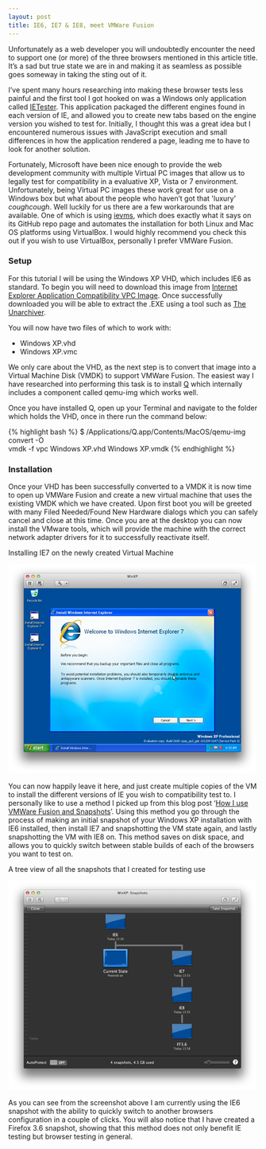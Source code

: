 ```yaml
---
layout: post
title: IE6, IE7 & IE8, meet VMWare Fusion
---
```


Unfortunately as a web developer you will undoubtedly encounter the need to support one (or more) of the three browsers mentioned in this article title. 
It’s a sad but true state we are in and making it as seamless as possible goes someway in taking the sting out of it.

I’ve spent many hours researching into making these browser tests less painful and the first tool I got hooked on was a Windows only application called [IETester](http://www.my-debugbar.com/wiki/IETester/HomePage). 
This application packaged the different engines found in each version of IE, and allowed you to create new tabs based on the engine version you wished to test for. 
Initially, I thought this was a great idea but I encountered numerous issues with JavaScript execution and small differences in how the application rendered a page, leading me to have to look for another solution.

Fortunately, Microsoft have been nice enough to provide the web development community with multiple Virtual PC images that allow us to legally test for compatibility in a evaluative XP, Vista or 7 environment. 
Unfortunately, being Virtual PC images these work great for use on a Windows box but what about the people who haven’t got that 'luxury' *coughcough*. 
Well luckily for us there are a few workarounds that are available. 
One of which is using [ievms](https://github.com/xdissent/ievms), which does exactly what it says on its GitHub repo page and automates the installation for both Linux and Mac OS platforms using VirtualBox. I would highly recommend you check this out if you wish to use VirtualBox, personally I prefer VMWare Fusion.

### Setup

For this tutorial I will be using the Windows XP VHD, which includes IE6 as standard. To begin you will need to download this image from [Internet Explorer Application Compatibility VPC Image](http://www.microsoft.com/download/en/details.aspx?displaylang=en&id=11575). 
Once successfully downloaded you will be able to extract the .EXE using a tool such as [The Unarchiver](http://wakaba.c3.cx/s/apps/unarchiver.html).

You will now have two files of which to work with:
- Windows XP.vhd
- Windows XP.vmc

We only care about the VHD, as the next step is to convert that image into a Virtual Machine Disk (VMDK) to support VMWare Fusion. 
The easiest way I have researched into performing this task is to install [Q](http://www.kju-app.org/) which internally includes a component called <span class="snippet">qemu-img</span> which works well.

Once you have installed Q, open up your Terminal and navigate to the folder which holds the VHD, once in there run the command below:

{% highlight bash %}
$ /Applications/Q.app/Contents/MacOS/qemu-img convert -O\
  vmdk -f vpc Windows XP.vhd Windows XP.vmdk 
{% endhighlight %}

### Installation

Once your VHD has been successfully converted to a VMDK it is now time to open up VMWare Fusion and create a new virtual machine that uses the existing VMDK which we have created. 
Upon first boot you will be greeted with many Filed Needed/Found New Hardware dialogs which you can safely cancel and close at this time. 
Once you are at the desktop you can now install the VMware tools, which will provide the machine with the correct network adapter drivers for it to successfully reactivate itself.

<p class="title centre"><span>Installing IE7 on the newly created Virtual Machine</span></p>
<img src="/posts/ie6-ie7-ie8-meet-vmware-fusion/ie7.png" class="centre" />

You can now happily leave it here, and just create multiple copies of the VM to install the different versions of IE you wish to compatibility test to. 
I personally like to use a method I picked up from this blog post ‘[How I use VMWare Fusion and Snapshots](http://snook.ca/archives/other/vmware-fusion-snapshots)’. 
Using this method you go through the process of making an initial snapshot of your Windows XP installation with IE6 installed, then install IE7 and snapshotting the VM state again, and lastly snapshotting the VM with IE8 on. 
This method saves on disk space, and allows you to quickly switch between stable builds of each of the browsers you want to test on.

<p class="title centre"><span>A tree view of all the snapshots that I created for testing use</span></p>
<img src="/posts/ie6-ie7-ie8-meet-vmware-fusion/snapshots.png" class="centre" />

As you can see from the screenshot above I am currently using the IE6 snapshot with the ability to quickly switch to another browsers configuration in a couple of clicks. 
You will also notice that I have created a Firefox 3.6 snapshot, showing that this method does not only benefit IE testing but browser testing in general.